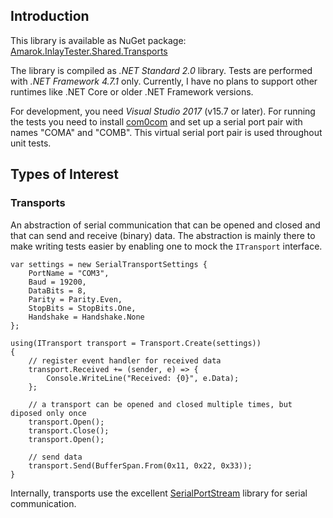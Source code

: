 ## Introduction

This library is available as NuGet package:
[Amarok.InlayTester.Shared.Transports](https://www.nuget.org/packages/Amarok.InlayTester.Shared.Transports/)

The library is compiled as *.NET Standard 2.0* library. Tests are performed with *.NET Framework 4.7.1* only. Currently, I have no plans to support other runtimes like .NET Core or older .NET Framework versions.

For development, you need *Visual Studio 2017* (v15.7 or later). For running the tests you need to install [com0com](https://sourceforge.net/projects/com0com/) and set up a serial port pair with names "COMA" and "COMB". This virtual serial port pair is used throughout unit tests.

## Types of Interest

### Transports

An abstraction of serial communication that can be opened and closed and that can send and receive (binary) data. The abstraction is mainly there to make writing tests easier by enabling one to mock the `ITransport` interface.

    var settings = new SerialTransportSettings {
        PortName = "COM3",
        Baud = 19200,
        DataBits = 8,
        Parity = Parity.Even,
        StopBits = StopBits.One,
        Handshake = Handshake.None
    };
    
    using(ITransport transport = Transport.Create(settings))
    {
        // register event handler for received data
        transport.Received += (sender, e) => {
            Console.WriteLine("Received: {0}", e.Data);
        };

        // a transport can be opened and closed multiple times, but diposed only once
        transport.Open();
        transport.Close();
        transport.Open();
        
        // send data
        transport.Send(BufferSpan.From(0x11, 0x22, 0x33));
    }

Internally, transports use the excellent [SerialPortStream](https://github.com/jcurl/SerialPortStream) library for serial communication.
